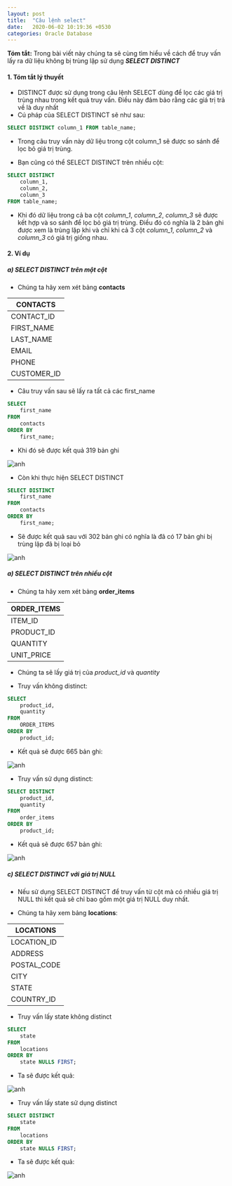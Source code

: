 ```yaml
---
layout: post
title:  "Câu lệnh select"
date:   2020-06-02 10:19:36 +0530
categories: Oracle Database
---
```


**Tóm tắt:** Trong bài viết này chúng ta sẽ cùng tìm hiểu về cách để truy vấn lấy ra dữ liệu không bị trùng lặp sử dụng ***SELECT DISTINCT***

#### 1. Tóm tắt lý thuyết

- DISTINCT được sử dụng trong câu lệnh SELECT dùng để lọc các giá trị trùng nhau trong kết quả truy vấn. Điều này đảm bảo rằng các giá trị trả về là duy nhất
- Cú pháp của SELECT DISTINCT sẽ như sau:

```sql
SELECT DISTINCT column_1 FROM table_name;
```

- Trong câu truy vấn này dữ liệu trong cột column_1 sẽ được so sánh để lọc bỏ giá trị trùng.

- Bạn cũng có thể SELECT DISTINCT trên nhiều cột:

```sql
SELECT DISTINCT 
    column_1,
    column_2,
    column_3
FROM table_name;
```

- Khi đó dữ liệu trong cả ba cột *column_1*, *column_2*, *column_3* sẽ được kết hợp và so sánh để lọc bỏ giá trị trùng. Điều đó có nghĩa là 2 bản ghi được xem là trùng lặp khi và chỉ khi cả 3 cột *column_1*, *column_2* và *column_3* có giá trị giống nhau.

#### 2. Ví dụ 

##### a) SELECT DISTINCT trên một cột

- Chúng ta hãy xem xét bảng **contacts**

|CONTACTS|
|--------|
|CONTACT_ID|
|FIRST_NAME|
|LAST_NAME|
|EMAIL|
|PHONE|
|CUSTOMER_ID|

- Câu truy vấn sau sẽ lấy ra tất cả các first_name 

```sql
SELECT
    first_name
FROM
    contacts
ORDER BY
    first_name;
```

- Khi đó sẽ được kết quả 319 bản ghi

![anh](https://tuhalang.github.io/assets/images/select_non_distinct.png)

- Còn khi thực hiện SELECT DISTINCT

```sql
SELECT DISTINCT
    first_name
FROM
    contacts
ORDER BY
    first_name;
```

- Sẽ được kết quả sau với 302 bản ghi có nghĩa là đã có 17 bản ghi bị trùng lặp đã bị loại bỏ

![anh](https://tuhalang.github.io/assets/images/select_distinct.png)

##### a) SELECT DISTINCT trên nhiều cột

- Chúng ta hãy xem xét bảng **order_items**

|ORDER_ITEMS|
|--------|
|ITEM_ID|
|PRODUCT_ID|
|QUANTITY|
|UNIT_PRICE|

- Chúng ta sẽ lấy giá trị của *product_id* và *quantity*

- Truy vấn không distinct:

```sql
SELECT
    product_id,
    quantity
FROM 
    ORDER_ITEMS
ORDER BY 
    product_id;
```
- Kết quả sẽ được 665 bản ghi:

![anh](https://tuhalang.github.io/assets/images/select_two_col_non_distinct.png)

- Truy vấn sử dụng distinct:

```sql
SELECT DISTINCT
    product_id,
    quantity
FROM
    order_items
ORDER BY
    product_id;
```

- Kết quả sẽ được 657 bản ghi:

![anh](https://tuhalang.github.io/assets/images/select_two_col_distinct.png)

##### c) SELECT DISTINCT với giá trị NULL 

- Nếu sử dụng SELECT DISTINCT để truy vấn từ cột mà có nhiều giá trị NULL thì kết quả sẽ chỉ bao gồm một giá trị NULL duy nhất.

- Chúng ta hãy xem bảng **locations**:

|LOCATIONS|
|---------|
|LOCATION_ID|
|ADDRESS|
|POSTAL_CODE|
|CITY|
|STATE|
|COUNTRY_ID|

- Truy vấn lấy state không distinct

```sql
SELECT 
    state 
FROM 
    locations 
ORDER BY 
    state NULLS FIRST;
```

- Ta sẽ được kết quả:

![anh](https://tuhalang.github.io/assets/images/select_null_non_distinct.png)

- Truy vấn lấy state sử dụng distinct

```sql
SELECT DISTINCT
    state 
FROM 
    locations 
ORDER BY 
    state NULLS FIRST;
```

- Ta sẽ được kết quả:

![anh](https://tuhalang.github.io/assets/images/select_null_distinct.png)
